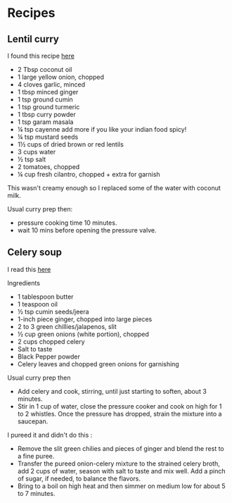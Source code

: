 # Recipes 


## Lentil curry

I found this recipe
[here](https://www.theedgyveg.com/2018/01/08/instant-pot-dal-indian-dal-recipe/)


- 2 Tbsp coconut oil
- 1 large yellow onion, chopped
- 4 cloves garlic, minced
- 1 tbsp minced ginger
- 1 tsp ground cumin
- 1 tsp ground turmeric
- 1 tbsp curry powder
- 1 tsp garam masala
- ¼ tsp cayenne add more if you like your indian food spicy!
- ¼ tsp mustard seeds
- 1½ cups of dried brown or red lentils
- 3 cups water
- ½ tsp salt
- 2 tomatoes, chopped
- ¼ cup fresh cilantro, chopped + extra for garnish


This wasn't creamy enough so I replaced some of the water with coconut milk.

Usual curry prep then:
* pressure cooking time 10 minutes.
* wait 10 mins before opening the pressure valve.


## Celery soup

I read this
[here](https://www.curryandvanilla.com/celery-soup-with-cumin-and-ginger-pressure-cooker-method/)

Ingredients

- 1 tablespoon butter
- 1 teaspoon oil
- ½ tsp cumin seeds/jeera
- 1-inch piece ginger, chopped into large pieces
- 2 to 3 green chillies/jalapenos, slit
- ½ cup green onions (white portion), chopped
- 2 cups chopped celery
- Salt to taste
- Black Pepper powder
- Celery leaves and chopped green onions for garnishing

Usual curry prep then 

- Add celery and cook, stirring, until just starting to soften, about 3 minutes.
- Stir in 1 cup of water, close the pressure cooker and cook on high for 1 to 2 whistles. Once the pressure has dropped, strain the mixture into a saucepan.

I pureed it and didn't do this :

- Remove the slit green chilies and pieces of ginger and blend the rest to a fine puree.
- Transfer the pureed onion-celery mixture to the strained celery broth, add 2 cups of water, season with salt to taste and mix well. Add a pinch of sugar, if needed, to balance the flavors.
- Bring to a boil on high heat and then simmer on medium low for about 5 to 7 minutes.
